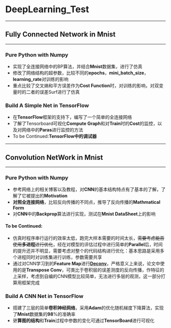 # DeepLearning_Test
-------------------------------------------------------------------------------------------------------------------------------------------
## Fully Connected Network in Mnist
-------------------------------------------------------------------------------------------------------------------------------------------
### Pure Python with Numpy
+ 实现了全连接网络中的BP算法，并结合**Mnist**数据集，进行了仿真
+ 修改了网络结构的超参数，比较不同的**epochs**，**mini_batch_size**，**learning_rate**对训练的影响
+ 重点比较了交叉熵和平方误差作为**Cost Function**时，对训练的影响，对双变量时的二者的误差Surf进行了仿真
 
### Build A Simple Net in TensorFlow
+ 在**TensorFlow**框架的支持下，编写了一个简单的全连接网络
+ 了解了Tensorboard可视化**Compute Graph**和对**Train**时的**Cost**的监控，以及对网络中的**Paras**进行监控的方法
+ To be Continued:**TensorFlow中的调试器**

-------------------------------------------------------------------------------------------------------------------------------------------
## Convolution NetWork in Mnist
-------------------------------------------------------------------------------------------------------------------------------------------
### Pure Python with Numpy
+ 参考网络上的相关博客以及教程，对**CNN**的基本结构特点有了基本的了解，了解了它被提出的**Motivation**
+ **对照全连接网络**，比较反向传播的不同点，推导了反向传播的**Mathmatical Form**
+ 对**CNN**中的**Backprop**算法进行实现，测试在**Mnist DataSheet**上的影响

####  To be Continued:
+ 仿真时程序串行运行的效率太低，跑完大样本需要的时间太长，~~需要考虑能否使用**多进程**进行优化~~，经在对模型的评估过程中进行简单的**Parallel**后，时间的提升还并不明显，需要考虑对整个的代码结构进行优化：基本思路是采用多个进程同时对训练集进行训练，参数需要共享
+ 通过对CNN学习到的**Feature Map**进行[**Deconv**](https://github.com/qhren/DeepLearning_Test/tree/master/Classification%20on%20Mnist%20Data/A_Simple_Convolutional_Network/Visualization_CNN_Network%E5%8F%82%E8%80%83%E8%AE%BA%E6%96%87)，严格意义上来说，论文中使用的是**Transpose Conv**，可类比于卷积层的误差测度的反向传播，作特征的上采样，考虑到自编的CNN模型比较简单，无法进行多层的观测，这一部分打算用框架完成

### Build A CNN Net in TensorFlow
+ 搭建了三层的简单**卷积神经网络**，采用**Adam**的优化随机梯度下降算法，实现了**Mnist**数据集的**98**%的准确率
+ **计算图的结构**和**Train**过程中参数的变化可通过**TensorBoard**进行可视化




